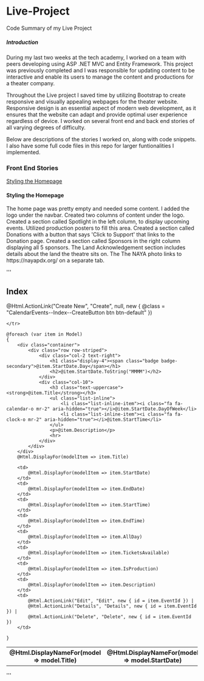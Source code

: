 # Live-Project
Code Summary of my Live Project

<h5>Introduction</h5>

During my last two weeks at the tech academy, I worked on a team with peers developing using ASP .NET MVC and Entity Framework.
This project was previously completed and I was responsible for updating content to be interactive and enable its users to manage
the content and productions for a theater company.

Throughout the Live project I saved time by utilizing Bootstrap to create responsive and visually appealing webpages for the theater website.
Responsive design is an essential aspect of modern web development, as it ensures that the website can adapt and provide optimal user experience
regardless of device. I worked on several front end and back end stories of all varying degrees of difficulty.

Below are descriptions of the stories I worked on, along with code snippets. I also have some full code files in this repo for larger
funtionalities I implemented.

<h3>Front End Stories</h3>

[Styling the Homepage](https://github.com/starshaquinte/Live-Project/blob/main/StyleHomePage.html)


<h4>Styling the Homepage</h4> 
The home page was pretty empty and needed some content. I added the logo under the navbar. Created two columns of content under the logo.
Created a section called Spotlight in the left column, to display upcoming events. Utilized production posters to fill this area.
Created a section called Donations with a button that says 'Click to Support' that links to the Donation page. Created a section called 
Sponsors in the right column displaying all 5 sponsors. The Land Acknowledgement section includes details about the land the theatre
sits on. The The NAYA photo links to https://nayapdx.org/ on a separate tab.



'''
<h2>Index</h2>

<p>
    @Html.ActionLink("Create New", "Create", null, new { @class = "CalendarEvents--Index--CreateButton btn btn-default" })
</p>
<table class="table">
    <tr>
        <th>
            @Html.DisplayNameFor(model => model.Title)
        </th>
        <th>
            @Html.DisplayNameFor(model => model.StartDate)
        </th>
        <th>
            @Html.DisplayNameFor(model => model.EndDate)
        </th>
        <th>
            @Html.DisplayNameFor(model => model.StartTime)
        </th>
        <th>
            @Html.DisplayNameFor(model => model.EndTime)
        </th>
        <th>
            @Html.DisplayNameFor(model => model.AllDay)
        </th>
        <th>
            @Html.DisplayNameFor(model => model.TicketsAvailable)
        </th>
        <th>
            @Html.DisplayNameFor(model => model.IsProduction)
        </th>
        <th>
            @Html.DisplayNameFor(model => model.Description)
        </th>

    </tr>

    @foreach (var item in Model)
    {
        <div class="container">
            <div class="row row-striped">
                <div class="col-2 text-right">
                    <h1 class="display-4"><span class="badge badge-secondary">@item.StartDate.Day</span></h1>
                    <h2>@item.StartDate.ToString("MMMM")</h2>
                </div>
                <div class="col-10">
                    <h3 class="text-uppercase"><strong>@item.Title</strong></h3>
                    <ul class="list-inline">
                        <li class="list-inline-item"><i class="fa fa-calendar-o mr-2" aria-hidden="true"></i>@item.StartDate.DayOfWeek</li>
                        <li class="list-inline-item"><i class="fa fa-clock-o mr-2" aria-hidden="true"></i>@item.StartTime</li>
                    </ul>
                    <p>@item.Description</p>
                    <hr>
                </div>
            </div>
        </div>
        @Html.DisplayFor(modelItem => item.Title)

        <td>
            @Html.DisplayFor(modelItem => item.StartDate)
        </td>
        <td>
            @Html.DisplayFor(modelItem => item.EndDate)
        </td>
        <td>
            @Html.DisplayFor(modelItem => item.StartTime)
        </td>
        <td>
            @Html.DisplayFor(modelItem => item.EndTime)
        </td>
        <td>
            @Html.DisplayFor(modelItem => item.AllDay)
        </td>
        <td>
            @Html.DisplayFor(modelItem => item.TicketsAvailable)
        </td>
        <td>
            @Html.DisplayFor(modelItem => item.IsProduction)
        </td>
        <td>
            @Html.DisplayFor(modelItem => item.Description)
        </td>
        <td>
            @Html.ActionLink("Edit", "Edit", new { id = item.EventId }) |
            @Html.ActionLink("Details", "Details", new { id = item.EventId }) |
            @Html.ActionLink("Delete", "Delete", new { id = item.EventId })
        </td>

    }

</table>
'''
